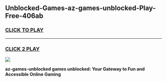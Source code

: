 
## Unblocked-Games-az-games-unblocked-Play-Free-406ab
<h3>
<a href="https://premium76.site?title=az-games-unblocked&ref=22A">CLICK TO PLAY</a></h3>
<hr>

<h3>
<a href="https://premium76.site?title=az-games-unblocked&ref=22A">CLICK 2 PLAY</a>
  
</h3>

<a href="https://premium76.site?title=az-games-unblocked&ref=22A"><img src="https://clearcache.store/games.png"></a>


**az-games-unblocked games unblocked: Your Gateway to Fun and Accessible Online Gaming**
